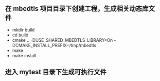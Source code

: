 
## 在 mbedtls 项目目录下创建工程，生成相关动态库文件
- mkdir build
- cd build
- cmake .. -DUSE_SHARED_MBEDTLS_LIBRARY=On -DCMAKE_INSTALL_PREFIX=/tmp/mbedtls
- make
- make install

## 进入 mytest 目录下生成可执行文件
